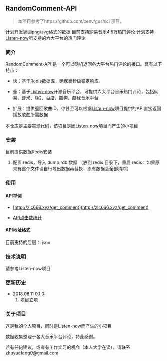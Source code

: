 ## RandomComment-API

> 本项目参考了https://github.com/xenv/gushici 项目。

计划开发返回png/svg格式的数据
目前支持网易音乐4.5万热门评论
计划支持[Listen-now](https://github.com/listen-now/listen-now)所支持的六大平台的热门评论

### 简介

RandomComment-API 是一个可以随机返回各大平台热门评论的接口。具有以下特点：

* 快：基于Redis数据库，确保毫秒级稳定响应。

* 全：基于[Listen-now](https://github.com/listen-now/listen-now)开源音乐平台，可提供六大平台音乐热门评论，包括网易、虾米、QQ、百度、酷狗、酷我音乐平台

* 扩展：提供返回歌曲ID，你甚至可以根据[Listen-now](https://github.com/listen-now/listen-now)项目提供的API直接返回播放歌曲所需数据


本仓库是主要实现代码，该项目是因[Listen-now](https://github.com/listen-now/listen-now)项目而产生的小项目




### 安装
目前提供数据Redis安装

1. 配置 redis，导入 dump.rdb 数据 （放到 redis 目录下，重启 redis，如果原来有这个文件请自行导出数据再替换，原有数据会全部清除）


### 使用

#### API举例

* [http://zlc666.xyz/get_comment](http://zlc666.xyz/get_comment)

* [API点击数统计](http://zlc666.xyz/count)

#### API地址格式

目前支持的后缀： json


### 技术说明

请参考Listen-now项目


### 更新历史

* 2018.08.11 0.1.0:
  1. 项目立项




### 关于项目

这是我的个人项目，同时是Listen-now而产生的小项目

数据收集整理于各大音乐平台评论，特此感谢。

若有任何建议，或者有工作实习的机会（本人大学在读），请联系 zhuyuefeng0@gmail.com


